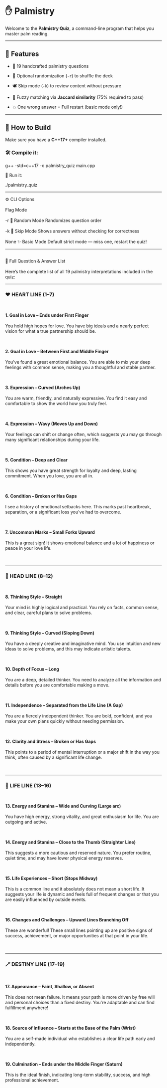 # ✋ Palmistry 

Welcome to the **Palmistry Quiz**, a command-line program that helps you master palm reading.


---

## 🕺 Features
- 🧠 19 handcrafted palmistry questions<br>

- 🔁 Optional randomization (`-r`) to shuffle the deck<br>

- 🕊️ Skip mode (`-k`) to review content without pressure<br>

- 🧮 Fuzzy matching via **Jaccard similarity** (75% required to pass)<br>

- 💥 One wrong answer = Full restart (basic mode only!)

---

## 🔧 How to Build

Make sure you have a **C++17+** compiler installed.

### 🛠️ Compile it:

g++ -std=c++17 -o palmistry_quiz main.cpp

🚀 Run it:

./palmistry_quiz


---

⚙️ CLI Options
<br><br>
Flag	Mode
<br><br>
-r	🎲 Random Mode	Randomizes question order
<br><br>
-k	🧘 Skip Mode	Shows answers without checking for correctness
<br><br>
None  ✨ Basic Mode	Default strict mode — miss one, restart the quiz!



---

##
📖 Full Question & Answer List  
<br>
Here’s the complete list of all 19 palmistry interpretations included in the quiz:

---

### ❤️ HEART LINE (1–7)  
<br>

**1. Goal in Love – Ends under First Finger**  
<br>
You hold high hopes for love. You have big ideals and a nearly perfect vision for what a true partnership should be.  
<br><br>

**2. Goal in Love – Between First and Middle Finger**  
<br>
You've found a great emotional balance. You are able to mix your deep feelings with common sense, making you a thoughtful and stable partner.  
<br><br>

**3. Expression – Curved (Arches Up)**  
<br>
You are warm, friendly, and naturally expressive. You find it easy and comfortable to show the world how you truly feel.  
<br><br>

**4. Expression – Wavy (Moves Up and Down)**  
<br>
Your feelings can shift or change often, which suggests you may go through many significant relationships during your life.  
<br><br>

**5. Condition – Deep and Clear**  
<br>
This shows you have great strength for loyalty and deep, lasting commitment. When you love, you are all in.  
<br><br>

**6. Condition – Broken or Has Gaps**  
<br>
I see a history of emotional setbacks here. This marks past heartbreak, separation, or a significant loss you've had to overcome.  
<br><br>

**7. Uncommon Marks – Small Forks Upward**  
<br>
This is a great sign! It shows emotional balance and a lot of happiness or peace in your love life.  
<br><br>

---

### 🧠 HEAD LINE (8–12)  
<br>

**8. Thinking Style – Straight**  
<br>
Your mind is highly logical and practical. You rely on facts, common sense, and clear, careful plans to solve problems.  
<br><br>

**9. Thinking Style – Curved (Sloping Down)**  
<br>
You have a deeply creative and imaginative mind. You use intuition and new ideas to solve problems, and this may indicate artistic talents.  
<br><br>

**10. Depth of Focus – Long**  
<br>
You are a deep, detailed thinker. You need to analyze all the information and details before you are comfortable making a move.  
<br><br>

**11. Independence – Separated from the Life Line (A Gap)**  
<br>
You are a fiercely independent thinker. You are bold, confident, and you make your own plans quickly without needing permission.  
<br><br>

**12. Clarity and Stress – Broken or Has Gaps**  
<br>
This points to a period of mental interruption or a major shift in the way you think, often caused by a significant life change.  
<br><br>

---

### 🌿 LIFE LINE (13–16)  
<br>

**13. Energy and Stamina – Wide and Curving (Large arc)**  
<br>
You have high energy, strong vitality, and great enthusiasm for life. You are outgoing and active.  
<br><br>

**14. Energy and Stamina – Close to the Thumb (Straighter Line)**  
<br>
This suggests a more cautious and reserved nature. You prefer routine, quiet time, and may have lower physical energy reserves.  
<br><br>

**15. Life Experiences – Short (Stops Midway)**  
<br>
This is a common line and it absolutely does not mean a short life. It suggests your life is dynamic and feels full of frequent changes or that you are easily influenced by outside events.  
<br><br>

**16. Changes and Challenges – Upward Lines Branching Off**  
<br>
These are wonderful! These small lines pointing up are positive signs of success, achievement, or major opportunities at that point in your life.  
<br><br>

---

### 🪄 DESTINY LINE (17–19)  
<br>

**17. Appearance – Faint, Shallow, or Absent**  
<br>
This does not mean failure. It means your path is more driven by free will and personal choices than a fixed destiny. You're adaptable and can find fulfillment anywhere!  
<br><br>

**18. Source of Influence – Starts at the Base of the Palm (Wrist)**  
<br>
You are a self-made individual who establishes a clear life path early and independently.  
<br><br>

**19. Culmination – Ends under the Middle Finger (Saturn)**  
<br>
This is the ideal finish, indicating long-term stability, success, and high professional achievement.  
<br><br>

